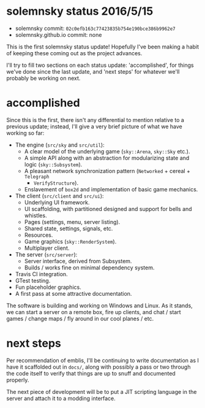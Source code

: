 # solemnsky status 2016/5/15

 * solemnsky commit: `02c0efb163c77423835b754e190bce386b9962e7`
 * solemnsky.github.io commit: none

This is the first solemnsky status update! Hopefully I've been making a habit of keeping
 these coming out as the project advances. 

I'll try to fill two sections on each status update: 'accomplished', for things we've
 done since the last update, and 'next steps' for whatever we'll probably be working on
 next.

# accomplished

Since this is the first, there isn't any differential to mention relative to a previous
 update; instead, I'll give a very brief picture of what we have working so far:

 * The engine (`src/sky` and `src/util`):
   * A clear model of the underlying game (`sky::Arena`, `sky::Sky` etc.).
   * A simple API along with an abstraction for modularizing state and logic 
     (`sky::Subsystem`).
   * A pleasant network synchronization pattern (`Networked` + cereal + `Telegraph` 
     + `VerifyStructure`).
   * Enslavement of `box2d` and implementation of basic game mechanics.
 * The client (`src/client` and `src/ui`):
   * Underlying UI framework.
   * UI scaffolding, with partitioned designed and support for bells and whistles.
   * Pages (settings, menu, server listing).
   * Shared state, settings, signals, etc.
   * Resources.
   * Game graphics (`sky::RenderSystem`).
   * Multiplayer client.
 * The server (`src/server`):
   * Server interface, derived from Subsystem.
   * Builds / works fine on minimal dependency system.
 * Travis CI integration.
 * GTest testing.
 * Fun placeholder graphics.
 * A first pass at some attractive documentation.

The software is building and working on Windows and Linux. As it stands, we can
 start a server on a remote box, fire up clients, and chat / start games / change maps /
 fly around in our cool planes / etc.

# next steps

Per recommendation of emblis, I'll be continuing to write documentation as I have it
 scaffolded out in `docs/`, along with possibly a pass or two through the code itself
 to verify that things are up to snuff and documented properly.

The next piece of development will be to put a JIT scripting language in the server 
 and attach it to a modding interface.

